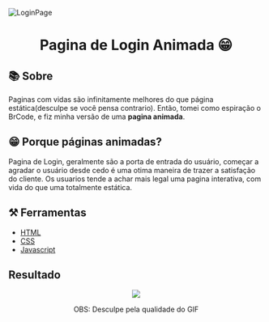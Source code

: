 ![LoginPage](https://github.com/user-attachments/assets/7393b686-3843-42e3-b988-bd925acbc747)
<h1  align="center">
    <p>Pagina de Login Animada 😁</p>
</h1>

## 📚 Sobre
  
  Paginas com vidas são infinitamente melhores do que página estática(desculpe se você pensa contrario). Então, tomei como espiração o BrCode, e fiz minha versão de uma **pagina animada**.

## 😁 Porque páginas animadas?
  Pagina de Login, geralmente são a porta de entrada do usuário, começar a agradar o usuário desde cedo é uma otima maneira de trazer a satisfação do cliente. Os usuarios tende a achar mais legal uma pagina interativa, com vida do que uma totalmente estática.

  ## ⚒️ Ferramentas
   - [HTML](https://developer.mozilla.org/pt-BR/docs/Web/HTML)
   - [CSS](https://developer.mozilla.org/pt-BR/docs/Web/CSS)
   - [Javascript](https://developer.mozilla.org/pt-BR/docs/Web/JavaScript)

   ## Resultado
<footer align="center">
            <img src="giphy.gif">
            <p>OBS: Desculpe pela qualidade do GIF</p>
</footer>
